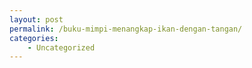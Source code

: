 ```yaml
---
layout: post
permalink: /buku-mimpi-menangkap-ikan-dengan-tangan/
categories:
    - Uncategorized
---
```


